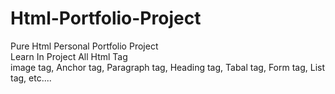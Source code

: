 # Html-Portfolio-Project
Pure Html Personal Portfolio Project <br>
Learn In Project All Html Tag <br>
image tag, Anchor tag, Paragraph tag, Heading tag, Tabal tag, Form tag, List tag, etc....
